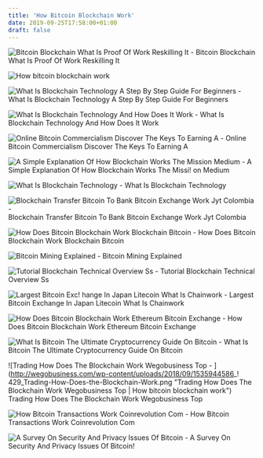 ```yaml
---
title: 'How Bitcoin Blockchain Work'
date: 2019-09-25T17:58:00+01:00
draft: false
---
```


![Bitcoin Blockchain What Is Proof Of Work Reskilling It - ](https://vitalflux.com/wp-content/uploads/2018/07/Proof-of-Work-in-Bitcoin-Blockchain.png "Bitcoin Blockchain What Is Proof Of Work Reskilling It | How bitcoin blockchain work") Bitcoin Blockchain What Is Proof Of Work Reskilling It

![How bitcoin blockchain work](https://s-media-cache-ak0.pinimg.com/736x/c5/a1/3a/c5a13ae8f2d138779cec3db7bb67996f.jpg "How bitcoin blockchain work") 

![What Is Blockchain Technology A Step By Step Guide For Beginners - ](https://blockgeeks.com/wp-content/uploads/2016/09/blockchaintech.jpg "What Is Blockchain Technology A Step By Step Guide For Beginners | How bitcoin blockchain work") What Is Blockchain Technology A Step By Step Guide For Beginners

![What Is Blockchain Technology And How Does It Work - ](http://cryptobtcmining.com/wp-content/uploads/How-does-work-blockchain.jpg "What Is Blockchain Technology And How Does It Work | How bitcoin blockchain work") What Is Blockchain Technology And How Does It Work

![Online Bitcoin Commercialism Discover The Keys To Earning A - ](https://steemitimages.com/DQmSv6YAm2vTUqRrSWUQMaHQof3EqBeQmHoLTubLU2WLTvL/O170203_TC_BITCOIN.jpg "Online Bitcoin Commercialism Discover The Keys To Earning A | How bitcoin blockchain work") Online Bitcoin Commercialism Discover The Keys To Earning A

![A Simple Explanation Of How Blockchain Works The Mission Medium - ](https://miro.medium.com/max/1000/0*AxUCErbs-vC92NBr.jpg "A Simple Explanation Of How Blockchain Works The Mission Medium | How bitcoin blockchain wo!   rk") A Simple Explanation Of How Blockchain Works The Missi! on Medium

![What Is Blockchain Technology - ](https://s3.amazonaws.com/cbi-research-portal-uploads/2017/11/21162301/112117-Blockchain-Explainer-V05.png "What Is Blockchain Technology | How bitcoin blockchain work") What Is Blockchain Technology

![Blockchain Transfer Bitcoin To Bank Bitcoin Exchange Work Jyt Colombia - ](https://static1.squarespace.com/static/5987bd16be6594b05b3f9fe8/t/5a49f519ec212ddd08fb3a09/1514796347228/crypto1.jpg "Blockchain Transfer Bitcoin To Bank Bitcoin Exchange Work Jyt Colombia | How bitcoin blockchain work") Blockchain Transfer Bitcoin To Bank Bitcoin Exchange Work Jyt Colombia

![How Does Bitcoin Blockchain Work Blockchain Bitcoin - ](https://i.pinimg.com/736x/a9/e0/00/a9e0008cd594f25e3b9acb6935c4b45a--bitcoin-mining-infographics.jpg) How Does Bitcoin Blockchain Work Blockchain Bitcoin

![Bitcoin Mining Explained - ](https://www.simplilearn.com/ice9/free_resources_article_thumb/4-concepts-of-bitcoin-mining-2.jpg "Bitcoin Mining Explained | How bitcoin blockchain work") Bitcoin Mining Explained

![Tutorial Blockchain Technical Overview Ss - ](https://image.slidesharecdn.com/tutorialblockchaintechnicaloverview-ss-160927202005/95/tutorial-blockchain-technical-overviewss-18-638.jpg?cb=1475007643 "Tutorial Blockchain Technical Overview Ss | How bitcoin blockchain work") Tutorial Blockchain Technical Overview Ss

![Largest Bitcoin Exc!   hange In Japan Litecoin What Is Chainwork - ](http://coinshido.com/wp-content/uploads/2017/12/HowBlockChainWorks-1-370x297.png "Largest Bitcoin Ex!   change In Japan Litecoin What Is Chainwork | How bitcoin blockchain work") Largest Bitcoin Exchange In Japan Litecoin What Is Chainwork

![How Does Bitcoin Blockchain Work Ethereum Bitcoin Exchange - ](https://s-media-cache-ak0.pinimg.com/736x/c5/a1/3a/c5a13ae8f2d138779cec3db7bb67996f.jpg "How Does Bitcoin Blockchain Work Ethereum Bitcoin Exchange | How bitcoin blockchain work") How Does Bitcoin Blockchain Work Ethereum Bitcoin Exchange

![What Is Bitcoin The Ultimate Cryptocurrency Guide On Bitcoin - ](https://bitemycoin.com/wp-content/uploads/2017/07/How-Does-Bitcoin-Work.png "What Is Bitcoin The Ultimate Cryptocurrency Guide On Bitcoin | How bitcoin blockchain work") What Is Bitcoin The Ultimate Cryptocurrency Guide On Bitcoin

![Trading How Does The Blockchain Work Wegobusiness Top - ](http://wegobusiness.com/wp-content/uploads/2018/09/1535944586_!   429_Trading-How-Does-the-Blockchain-Work.png "Trading How Does The Blockchain Work Wegobusiness Top | How bitcoin blockchain work") Trading How Does The Blockchain Work Wegobusiness Top

![How Bitcoin Transactions Work Coinrevolution Com - ](https://coinrevolution.com/wp-content/uploads/2018/10/How-dies-Blockchain-work-bitcoin-ethereum.jpg "How Bitcoin Transactions Work Coinrevolution Com | How bitcoin blockchain work") How Bitcoin Transactions Work Coinrevolution Com

![A Survey On Security And Privacy Issues Of Bitcoin - ](x-raw-image:///597b902405033d427e1b9f0616de288897509fa2b14ef564f64ad75895ae6e9f "A Survey On Security And Privacy Issues Of Bitcoin | How bitcoin blockchain work") A Survey On Security And Privacy Issues Of Bitcoin!